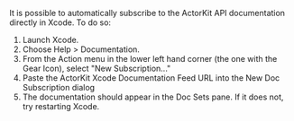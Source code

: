 It is possible to automatically subscribe to the ActorKit API documentation directly in Xcode. To do so:

  1. Launch Xcode.
  1. Choose Help > Documentation.
  1. From the Action menu in the lower left hand corner (the one with the Gear Icon), select "New Subscription..."
  1. Paste the ActorKit Xcode Documentation Feed URL into the New Doc Subscription dialog
  1. The documentation should appear in the Doc Sets pane. If it does not, try restarting Xcode.